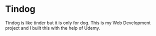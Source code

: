 # Tindog
Tindog is like tinder but it is only for dog. This is my Web Development project and I built this with the help of Udemy.
